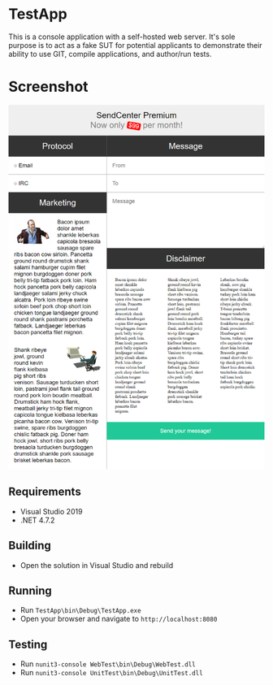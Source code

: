 # TestApp

This is a console application with a self-hosted web server. It's sole purpose
is to act as a fake SUT for potential applicants to demonstrate their ability
to use GIT, compile applications, and author/run tests.

# Screenshot

![Screenshot](https://github.com/dinglebopper/testapp/raw/master/TestApp/img/screenshot.png)

## Requirements

* Visual Studio 2019
* .NET 4.7.2

## Building

* Open the solution in Visual Studio and rebuild

## Running

* Run `TestApp\bin\Debug\TestApp.exe`
* Open your browser and navigate to `http://localhost:8080`

## Testing

* Run `nunit3-console WebTest\bin\Debug\WebTest.dll`
* Run `nunit3-console UnitTest\bin\Debug\UnitTest.dll`
